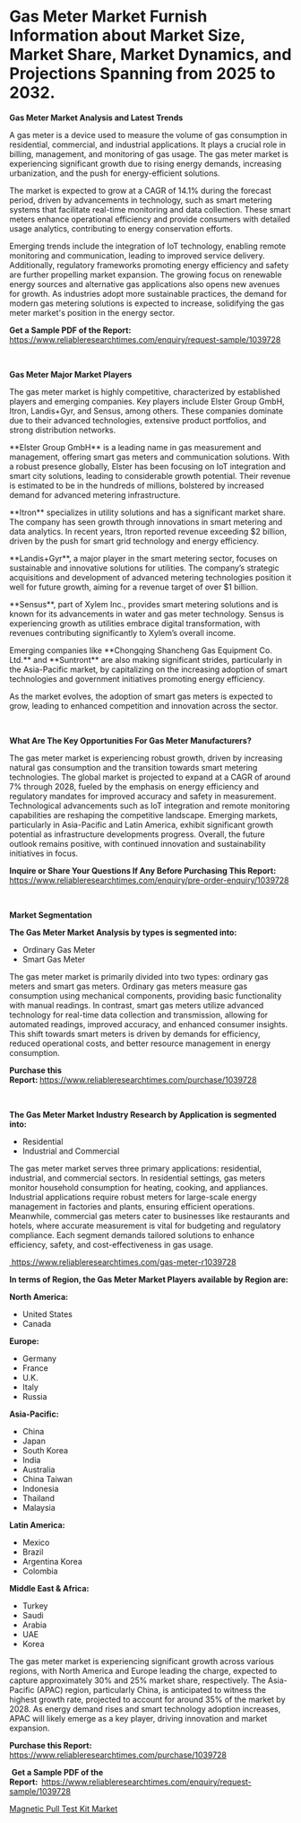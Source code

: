 <p><h1>Gas Meter Market Furnish Information about Market Size, Market Share, Market Dynamics, and Projections Spanning from 2025 to 2032.</h1></p><p><strong>Gas Meter Market Analysis and Latest Trends</strong></p>
<p><p>A gas meter is a device used to measure the volume of gas consumption in residential, commercial, and industrial applications. It plays a crucial role in billing, management, and monitoring of gas usage. The gas meter market is experiencing significant growth due to rising energy demands, increasing urbanization, and the push for energy-efficient solutions.</p><p>The market is expected to grow at a CAGR of 14.1% during the forecast period, driven by advancements in technology, such as smart metering systems that facilitate real-time monitoring and data collection. These smart meters enhance operational efficiency and provide consumers with detailed usage analytics, contributing to energy conservation efforts.</p><p>Emerging trends include the integration of IoT technology, enabling remote monitoring and communication, leading to improved service delivery. Additionally, regulatory frameworks promoting energy efficiency and safety are further propelling market expansion. The growing focus on renewable energy sources and alternative gas applications also opens new avenues for growth. As industries adopt more sustainable practices, the demand for modern gas metering solutions is expected to increase, solidifying the gas meter market's position in the energy sector.</p></p>
<p><strong>Get a Sample PDF of the Report:&nbsp;</strong> <a href="https://www.reliableresearchtimes.com/enquiry/request-sample/1039728?utm_campaign=2627&utm_medium=2&utm_source=Github&utm_content=ia&utm_term=11042025&utm_id=gas-meter">https://www.reliableresearchtimes.com/enquiry/request-sample/1039728</a></p>
<p>&nbsp;</p>
<p><strong>Gas Meter Major Market Players</strong></p>
<p><p>The gas meter market is highly competitive, characterized by established players and emerging companies. Key players include Elster Group GmbH, Itron, Landis+Gyr, and Sensus, among others. These companies dominate due to their advanced technologies, extensive product portfolios, and strong distribution networks.</p><p>**Elster Group GmbH** is a leading name in gas measurement and management, offering smart gas meters and communication solutions. With a robust presence globally, Elster has been focusing on IoT integration and smart city solutions, leading to considerable growth potential. Their revenue is estimated to be in the hundreds of millions, bolstered by increased demand for advanced metering infrastructure.</p><p>**Itron** specializes in utility solutions and has a significant market share. The company has seen growth through innovations in smart metering and data analytics. In recent years, Itron reported revenue exceeding $2 billion, driven by the push for smart grid technology and energy efficiency.</p><p>**Landis+Gyr**, a major player in the smart metering sector, focuses on sustainable and innovative solutions for utilities. The company’s strategic acquisitions and development of advanced metering technologies position it well for future growth, aiming for a revenue target of over $1 billion.</p><p>**Sensus**, part of Xylem Inc., provides smart metering solutions and is known for its advancements in water and gas meter technology. Sensus is experiencing growth as utilities embrace digital transformation, with revenues contributing significantly to Xylem’s overall income.</p><p>Emerging companies like **Chongqing Shancheng Gas Equipment Co. Ltd.** and **Suntront** are also making significant strides, particularly in the Asia-Pacific market, by capitalizing on the increasing adoption of smart technologies and government initiatives promoting energy efficiency.</p><p>As the market evolves, the adoption of smart gas meters is expected to grow, leading to enhanced competition and innovation across the sector.</p></p>
<p>&nbsp;</p>
<p><strong>What Are The Key Opportunities For Gas Meter Manufacturers?</strong></p>
<p><p>The gas meter market is experiencing robust growth, driven by increasing natural gas consumption and the transition towards smart metering technologies. The global market is projected to expand at a CAGR of around 7% through 2028, fueled by the emphasis on energy efficiency and regulatory mandates for improved accuracy and safety in measurement. Technological advancements such as IoT integration and remote monitoring capabilities are reshaping the competitive landscape. Emerging markets, particularly in Asia-Pacific and Latin America, exhibit significant growth potential as infrastructure developments progress. Overall, the future outlook remains positive, with continued innovation and sustainability initiatives in focus.</p></p>
<p><strong>Inquire or Share Your Questions If Any Before Purchasing This Report:</strong> <a href="https://www.reliableresearchtimes.com/enquiry/pre-order-enquiry/1039728?utm_campaign=2627&utm_medium=2&utm_source=Github&utm_content=ia&utm_term=11042025&utm_id=gas-meter">https://www.reliableresearchtimes.com/enquiry/pre-order-enquiry/1039728</a></p>
<p>&nbsp;</p>
<p><strong>Market Segmentation</strong></p>
<p><strong>The Gas Meter Market Analysis by types is segmented into:</strong></p>
<p><ul><li>Ordinary Gas Meter</li><li>Smart Gas Meter</li></ul></p>
<p><p>The gas meter market is primarily divided into two types: ordinary gas meters and smart gas meters. Ordinary gas meters measure gas consumption using mechanical components, providing basic functionality with manual readings. In contrast, smart gas meters utilize advanced technology for real-time data collection and transmission, allowing for automated readings, improved accuracy, and enhanced consumer insights. This shift towards smart meters is driven by demands for efficiency, reduced operational costs, and better resource management in energy consumption.</p></p>
<p><strong>Purchase this Report:&nbsp;</strong><a href="https://www.reliableresearchtimes.com/purchase/1039728?utm_campaign=2627&utm_medium=2&utm_source=Github&utm_content=ia&utm_term=11042025&utm_id=gas-meter">https://www.reliableresearchtimes.com/purchase/1039728</a></p>
<p>&nbsp;</p>
<p><strong>The Gas Meter Market Industry Research by Application is segmented into:</strong></p>
<p><ul><li>Residential</li><li>Industrial and Commercial</li></ul></p>
<p><p>The gas meter market serves three primary applications: residential, industrial, and commercial sectors. In residential settings, gas meters monitor household consumption for heating, cooking, and appliances. Industrial applications require robust meters for large-scale energy management in factories and plants, ensuring efficient operations. Meanwhile, commercial gas meters cater to businesses like restaurants and hotels, where accurate measurement is vital for budgeting and regulatory compliance. Each segment demands tailored solutions to enhance efficiency, safety, and cost-effectiveness in gas usage.</p></p>
<p><a href="https://www.reliableresearchtimes.com/gas-meter-r1039728?utm_campaign=2627&utm_medium=2&utm_source=Github&utm_content=ia&utm_term=11042025&utm_id=gas-meter">&nbsp;https://www.reliableresearchtimes.com/gas-meter-r1039728</a></p>
<p><strong>In terms of Region, the Gas Meter Market Players available by Region are:</strong></p>
<p>
    <p> <strong> North America: </strong>
        <ul>
            <li>United States</li>
            <li>Canada</li>
        </ul>
        </p> 
    <p> <strong> Europe: </strong>
        <ul>
            <li>Germany</li>
            <li>France</li>
            <li>U.K.</li>
            <li>Italy</li>
            <li>Russia</li>
        </ul>
        </p> 
    <p> <strong> Asia-Pacific: </strong>
        <ul>
            <li>China</li>
            <li>Japan</li>
            <li>South Korea</li>
            <li>India</li>
            <li>Australia</li>
            <li>China Taiwan</li>
            <li>Indonesia</li>
            <li>Thailand</li>
            <li>Malaysia</li>
        </ul>
        </p> 
    <p> <strong> Latin America: </strong>
        <ul>
            <li>Mexico</li>
            <li>Brazil</li>
            <li>Argentina Korea</li>
            <li>Colombia</li>
        </ul>
        </p> 
    <p> <strong> Middle East & Africa: </strong>
        <ul>
            <li>Turkey</li>
            <li>Saudi</li>
            <li>Arabia</li>
            <li>UAE</li>
            <li>Korea</li>
        </ul>
    </p>
    </p>
<p><p>The gas meter market is experiencing significant growth across various regions, with North America and Europe leading the charge, expected to capture approximately 30% and 25% market share, respectively. The Asia-Pacific (APAC) region, particularly China, is anticipated to witness the highest growth rate, projected to account for around 35% of the market by 2028. As energy demand rises and smart technology adoption increases, APAC will likely emerge as a key player, driving innovation and market expansion.</p></p>
<p><strong>Purchase this Report: </strong><a href="https://www.reliableresearchtimes.com/purchase/1039728?utm_campaign=2627&utm_medium=2&utm_source=Github&utm_content=ia&utm_term=11042025&utm_id=gas-meter">https://www.reliableresearchtimes.com/purchase/1039728</a></p>
<p>&nbsp;<strong>Get a Sample PDF of the Report:&nbsp;&nbsp;</strong><a href="https://www.reliableresearchtimes.com/enquiry/request-sample/1039728?utm_campaign=2627&utm_medium=2&utm_source=Github&utm_content=ia&utm_term=11042025&utm_id=gas-meter">https://www.reliableresearchtimes.com/enquiry/request-sample/1039728</a></p>
<p><strong></strong></p>
<p><p><a href="https://github.com/nicoletavirag/Market-Research-Report-List-5/blob/main/magnetic-pull-test-kit-market.md?utm_campaign=2627&utm_medium=2&utm_source=Github&utm_content=ia&utm_term=11042025&utm_id=gas-meter">Magnetic Pull Test Kit Market</a></p></p>